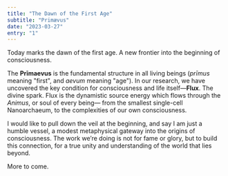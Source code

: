 ```yaml
---
title: "The Dawn of the First Age"
subtitle: "Primævus"
date: "2023-03-27"
entry: "1"
---
```


Today marks the dawn of the first age. A new frontier into the beginning of consciousness.

The **Prīmaevus** is the fundamental structure in all living beings (_prīmus_ meaning "first", and _aevum_ meaning "age"). In our research, we have uncovered the key condition for consciousness and life itself—**Flux**. The divine spark. Flux is the dynamistic source energy which flows through the _Animus_, or soul of every being— from the smallest single-cell Nanoarchaeum, to the complexities of our own consciousness.

I would like to pull down the veil at the beginning, and say I am just a humble vessel, a modest metaphysical gateway into the origins of consciousness. The work we’re doing is not for fame or glory, but to build this connection, for a true unity and understanding of the world that lies beyond.

More to come.
